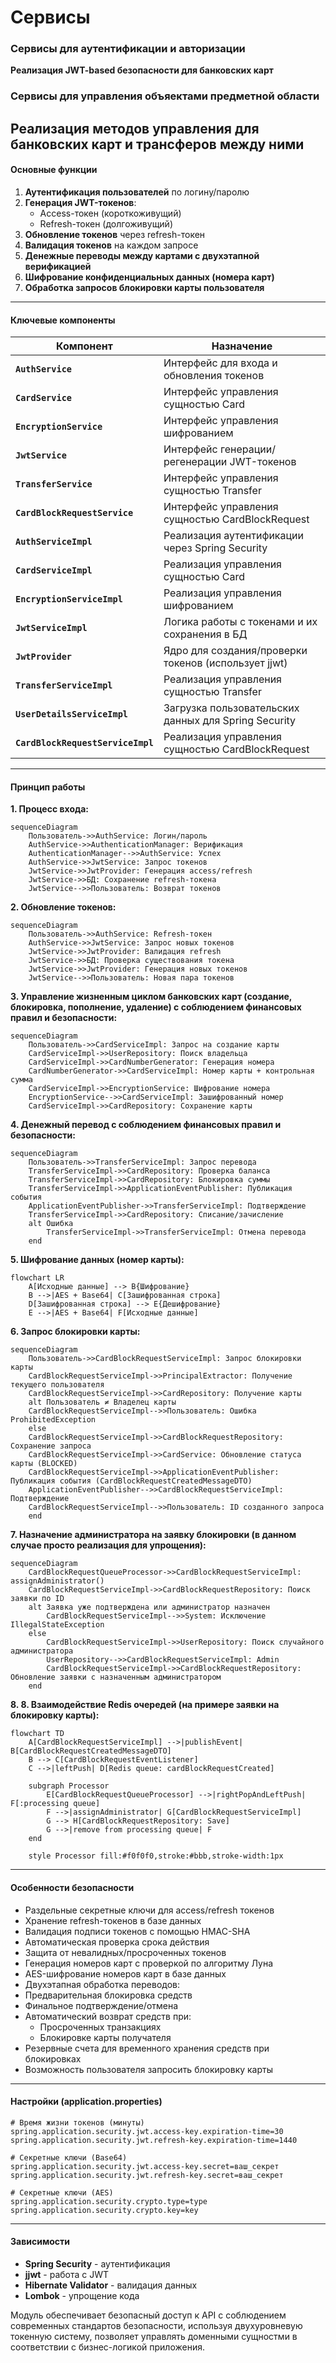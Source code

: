 # Сервисы
### Сервисы для аутентификации и авторизации
**Реализация JWT-based безопасности для банковских карт**
### Сервисы для управления объяектами предметной области
**Реализация методов управления для банковских карт и трансферов между ними**
---

#### Основные функции
1. **Аутентификация пользователей** по логину/паролю
2. **Генерация JWT-токенов**:
    - Access-токен (короткоживущий)
    - Refresh-токен (долгоживущий)
3. **Обновление токенов** через refresh-токен
4. **Валидация токенов** на каждом запросе
5. **Денежные переводы между картами с двухэтапной верификацией** 
6. **Шифрование конфиденциальных данных (номера карт)** 
7. **Обработка запросов блокировки карты пользователя** 

---

#### Ключевые компоненты
| Компонент                          | Назначение                                           |
|------------------------------------|------------------------------------------------------|
| **`AuthService`**                  | Интерфейс для входа и обновления токенов             |
| **`CardService`**                  | Интерфейс управления сущностью Card                  |
| **`EncryptionService`**            | Интерфейс управления шифрованием                     |
| **`JwtService`**                   | Интерфейс генерации/регенерации JWT-токенов          |
| **`TransferService`**              | Интерфейс управления сущностью Transfer              |
| **`CardBlockRequestService`**      | Интерфейс управления сущностью CardBlockRequest      |
| **`AuthServiceImpl`**              | Реализация аутентификации через Spring Security      |
| **`CardServiceImpl`**              | Реализация управления сущностью Card                 |
| **`EncryptionServiceImpl`**        | Реализация управления шифрованием                    |
| **`JwtServiceImpl`**               | Логика работы с токенами и их сохранения в БД        |
| **`JwtProvider`**                  | Ядро для создания/проверки токенов (использует jjwt) |
| **`TransferServiceImpl`**          | Реализация управления сущностью Transfer             |
| **`UserDetailsServiceImpl`**       | Загрузка пользовательских данных для Spring Security |
| **`CardBlockRequestServiceImpl`**  | Реализация управления сущностью CardBlockRequest     |

---

#### Принцип работы
**1. Процесс входа:**
```mermaid
sequenceDiagram
    Пользователь->>AuthService: Логин/пароль
    AuthService->>AuthenticationManager: Верификация
    AuthenticationManager-->>AuthService: Успех
    AuthService->>JwtService: Запрос токенов
    JwtService->>JwtProvider: Генерация access/refresh
    JwtService->>БД: Сохранение refresh-токена
    JwtService-->>Пользователь: Возврат токенов
```

**2. Обновление токенов:**
```mermaid
sequenceDiagram
    Пользователь->>AuthService: Refresh-токен
    AuthService->>JwtService: Запрос новых токенов
    JwtService->>JwtProvider: Валидация refresh
    JwtService->>БД: Проверка существования токена
    JwtService->>JwtProvider: Генерация новых токенов
    JwtService-->>Пользователь: Новая пара токенов
```

**3. Управление жизненным циклом банковских карт (создание, блокировка, пополнение, удаление) с соблюдением финансовых правил и безопасности:**
```mermaid
sequenceDiagram
    Пользователь->>CardServiceImpl: Запрос на создание карты
    CardServiceImpl->>UserRepository: Поиск владельца
    CardServiceImpl->>CardNumberGenerator: Генерация номера
    CardNumberGenerator->>CardServiceImpl: Номер карты + контрольная сумма
    CardServiceImpl->>EncryptionService: Шифрование номера
    EncryptionService-->>CardServiceImpl: Зашифрованный номер
    CardServiceImpl->>CardRepository: Сохранение карты
```

**4. Денежный перевод с соблюдением финансовых правил и безопасности:**
```mermaid
sequenceDiagram
    Пользователь->>TransferServiceImpl: Запрос перевода
    TransferServiceImpl->>CardRepository: Проверка баланса
    TransferServiceImpl->>CardRepository: Блокировка суммы
    TransferServiceImpl->>ApplicationEventPublisher: Публикация события
    ApplicationEventPublisher->>TransferServiceImpl: Подтверждение
    TransferServiceImpl->>CardRepository: Списание/зачисление
    alt Ошибка
        TransferServiceImpl->>TransferServiceImpl: Отмена перевода
    end
```

**5. Шифрование данных (номер карты):**
```mermaid
flowchart LR
    A[Исходные данные] --> B{Шифрование}
    B -->|AES + Base64| C[Зашифрованная строка]
    D[Зашифрованная строка] --> E{Дешифрование}
    E -->|AES + Base64| F[Исходные данные]
```

**6. Запрос блокировки карты:**
```mermaid
sequenceDiagram
    Пользователь->>CardBlockRequestServiceImpl: Запрос блокировки карты
    CardBlockRequestServiceImpl->>PrincipalExtractor: Получение текущего пользователя
    CardBlockRequestServiceImpl->>CardRepository: Получение карты
    alt Пользователь ≠ Владелец карты
    CardBlockRequestServiceImpl-->>Пользователь: Ошибка ProhibitedException
    else
    CardBlockRequestServiceImpl->>CardBlockRequestRepository: Сохранение запроса
    CardBlockRequestServiceImpl->>CardService: Обновление статуса карты (BLOCKED)
    CardBlockRequestServiceImpl->>ApplicationEventPublisher: Публикация события (CardBlockRequestCreatedMessageDTO)
    ApplicationEventPublisher-->>CardBlockRequestServiceImpl: Подтверждение
    CardBlockRequestServiceImpl-->>Пользователь: ID созданного запроса
    end
```


**7. Назначение администратора на заявку блокировки (в данном случае просто реализация для упрощения):**
```mermaid
sequenceDiagram
    CardBlockRequestQueueProcessor->>CardBlockRequestServiceImpl: assignAdministrator()
    CardBlockRequestServiceImpl->>CardBlockRequestRepository: Поиск заявки по ID
    alt Заявка уже подтверждена или администратор назначен
        CardBlockRequestServiceImpl-->>System: Исключение IllegalStateException
    else
        CardBlockRequestServiceImpl->>UserRepository: Поиск случайного администратора
        UserRepository-->>CardBlockRequestServiceImpl: Admin
        CardBlockRequestServiceImpl->>CardBlockRequestRepository: Обновление заявки с назначенным администратором
    end
```

**8. 8. Взаимодействие Redis очередей (на примере заявки на блокировку карты):**
```mermaid
flowchart TD
    A[CardBlockRequestServiceImpl] -->|publishEvent| B[CardBlockRequestCreatedMessageDTO]
    B --> C[CardBlockRequestEventListener]
    C -->|leftPush| D[Redis queue: cardBlockRequestCreated]
    
    subgraph Processor
        E[CardBlockRequestQueueProcessor] -->|rightPopAndLeftPush| F[:processing queue]
        F -->|assignAdministrator| G[CardBlockRequestServiceImpl]
        G --> H[CardBlockRequestRepository: Save]
        G -->|remove from processing queue| F
    end

    style Processor fill:#f0f0f0,stroke:#bbb,stroke-width:1px
```

---

#### Особенности безопасности
- Раздельные секретные ключи для access/refresh токенов
- Хранение refresh-токенов в базе данных
- Валидация подписи токенов с помощью HMAC-SHA
- Автоматическая проверка срока действия
- Защита от невалидных/просроченных токенов
- Генерация номеров карт с проверкой по алгоритму Луна
- AES-шифрование номеров карт в базе данных
- Двухэтапная обработка переводов:
- Предварительная блокировка средств
- Финальное подтверждение/отмена
- Автоматический возврат средств при:
   <ul>
    <li>Просроченных транзакциях</li>
    <li>Блокировке карты получателя</li>
  </ul>
- Резервные счета для временного хранения средств при блокировках
- Возможность пользователя запросить блокировку карты

---

#### Настройки (application.properties)
```properties
# Время жизни токенов (минуты)
spring.application.security.jwt.access-key.expiration-time=30
spring.application.security.jwt.refresh-key.expiration-time=1440

# Секретные ключи (Base64)
spring.application.security.jwt.access-key.secret=ваш_секрет
spring.application.security.jwt.refresh-key.secret=ваш_секрет

# Секретные ключи (AES)
spring.application.security.crypto.type=type
spring.application.security.crypto.key=key

```

---

#### Зависимости
- **Spring Security** - аутентификация
- **jjwt** - работа с JWT
- **Hibernate Validator** - валидация данных
- **Lombok** - упрощение кода

Модуль обеспечивает безопасный доступ к API с соблюдением современных стандартов безопасности, используя двухуровневую токенную систему, 
позволяет управлять доменными сущностми в соответствии с бизнес-логикой приложения.